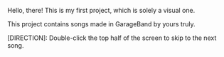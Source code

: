 Hello, there! This is my first project, which is solely a visual one.

This project contains songs made in GarageBand by yours truly.

[DIRECTION]: Double-click the top half of the screen to skip to the next song.
